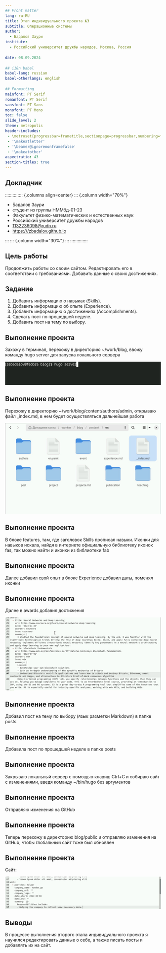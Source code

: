 ```yaml
---
## Front matter
lang: ru-RU
title: Этап индивидуального проекта №3
subtitle: Операционные системы
author:
  - Бадалов Заури
institute:
  - Российский университет дружбы народов, Москва, Россия

date: 08.09.2024

## i18n babel
babel-lang: russian
babel-otherlangs: english

## Formatting
mainfont: PT Serif
romanfont: PT Serif
sansfont: PT Sans
monofont: PT Mono
toc: false
slide_level: 2
theme: metropolis
header-includes: 
 - \metroset{progressbar=frametitle,sectionpage=progressbar,numbering=fraction}
 - '\makeatletter'
 - '\beamer@ignorenonframefalse'
 - '\makeatother'
aspectratio: 43
section-titles: true
---
```


## Докладчик

:::::::::::::: {.columns align=center}
::: {.column width="70%"}

  * Бадалов Заури
  * студент из группы НMMбд-01-23
  * Факультет физико-математических и естественных наук
  * Российский университет дружбы народов
  * [1132236098@rudn.ru](mailto:1132236098@rudn.ru)
  * <https:///zbadalov.github.io>


:::
::: {.column width="30%"}
:::
::::::::::::::

## Цель работы

Продолжить работы со своим сайтом. Редактировать его в соответствии с требованиями. Добавить данные о своих достижениях.

## Задание

1. Добавить информацию о навыках (Skills).
2. Добавить информацию об опыте (Experience).
3. Добавить информацию о достижениях (Accomplishments).
4. Сделать пост по прошедшей неделе.
5. Добавить пост на тему по выбору.

## Выполнение проекта

Захожу в терминал, перехожу в директорию ~/work/blog, ввожу команду hugo server для запуска локального сервера

![Запуск локального сервера](image/stage31.png)

## Выполнение проекта

Перехожу в директорию ~/work/blog/content/authors/admin, открываю файл _index.md, в нем будет осуществляться дальнейшая работа

![Путь, по которому работаем](image/stage32.png)

## Выполнение проекта

В блоке features, там, где заголовок Skills прописал навыки. Иконки для навыков искала, найдя в интернете официальную библиотеку иконок fas, так можно найти и иконки из библиотеки fab

## Выполнение проекта

Далее добавил свой опыт в блоке Experience добавил даты, поменял иконки

## Выполнение проекта

Далее в awards добавил достижения

![Добавление достижений](image/stage33.png)

## Выполнение проекта

Добавил пост на тему по выбору (язык разметки Markdown) в папке posts

## Выполнение проекта

Добавила пост по прошедшей неделе в папке posts

## Выполнение проекта

Закрываю локальный сервер с помощью клавиш Ctrl+C и собираю сайт с изменениями, введя команду ~/bin/hugo без аргументов

## Выполнение проекта

Отправляю изменения на GitHub

## Выполнение проекта

Теперь перехожу в директорию blog/public и отправляю изменения на GitHub, чтобы глобальный сайт тоже был обновлен

## Выполнение проекта

Сайт:

![Результат выполнения работы](image/stage34.png)

## Выводы

В процессе выполнения второго этапа индивидуального проекта я научился редактировать данные о себе, а также писать посты и добавлять их на сайт.
